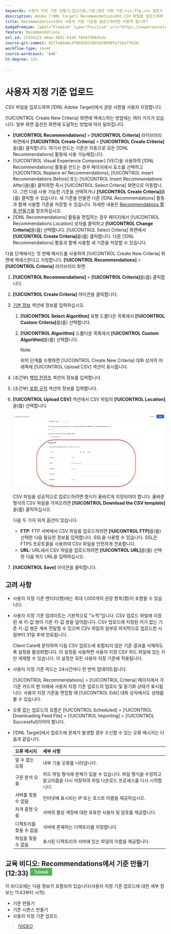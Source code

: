 ```yaml
---
keywords: 사용자 지정 기준 만들기;알고리즘;기준;권장 사항 기준;csv;ftp;csv 업로드
description: Adobe [!DNL Target] Recommendations에서 CSV 파일을 업로드하여 권장 사항을 사용자 지정하는 방법을 알아봅니다.
title: Recommendations에서 사용자 지정 기준을 업로드하려면 어떻게 합니까?
badgePremium: label="Premium" type="Positive" url="https://experienceleague.adobe.com/docs/target/using/introduction/intro.html?lang=ko#premium newtab=true" tooltip="Target Premium에 포함된 내용을 확인합니다."
feature: Recommendations
exl-id: 33434121-e0ae-4b82-b1dd-78b9738026cb
source-git-commit: 02ffe8da6cdf96039218656b9690fa719a77910c
workflow-type: tm+mt
source-wordcount: '646'
ht-degree: 32%

---
```


# 사용자 지정 기준 업로드

CSV 파일을 업로드하여 [!DNL Adobe Target]에서 권장 사항을 사용자 지정합니다.

[!UICONTROL Create New Criteria] 화면에 액세스하는 방법에는 여러 가지가 있습니다. 일부 화면 옵션은 화면에 도달하는 방법에 따라 달라집니다.

* **[!UICONTROL Recommendations]** > **[!UICONTROL Criteria]** 라이브러리 화면에서 **[!UICONTROL Create Criteria]** > **[!UICONTROL Create Criteria]**&#x200B;을(를) 클릭합니다. 여기서 만드는 기준은 자동으로 모든 [!DNL Recommendations] 활동에 사용 가능해집니다.
* [!UICONTROL Visual Experience Composer] (VEC)을 사용하여 [!DNL Recommendations] 활동을 만드는 경우 페이지에서 요소를 선택하고 [!UICONTROL Replace w/ Recommendations], [!UICONTROL Insert Recommendations Before] 또는 [!UICONTROL Insert Recommendations After]을(를) 클릭하면 즉시 [!UICONTROL Select Criteria] 화면으로 이동합니다. 그런 다음 사용 가능한 기준을 선택하거나 **[!UICONTROL Create Criteria]**&#x200B;을(를) 클릭할 수 있습니다. 새 기준을 만들면 다른 [!DNL Recommendations] 활동과 함께 사용할 기준을 저장할 수 있습니다. 자세한 내용은 [Recommendations 활동 만들기](/help/main/c-recommendations/t-create-recs-activity/create-recs-activity.md)를 참조하십시오.
* [!DNL Recommendations] 활동을 편집하는 경우 페이지에서 [!UICONTROL Recommendations Location] 상자를 클릭하고 **[!UICONTROL Change Criteria]**&#x200B;을(를) 선택합니다. [!UICONTROL Select Criteria] 화면에서 **[!UICONTROL Create Criteria]**&#x200B;을(를) 클릭합니다. 다른 [!DNL Recommendations] 활동과 함께 사용할 새 기준을 저장할 수 있습니다.

다음 단계에서는 첫 번째 메서드를 사용하여 [!UICONTROL Create New Criteria] 화면에 액세스한다고 가정합니다. **[!UICONTROL Recommendations]** > **[!UICONTROL Criteria]** 라이브러리 화면.

1. **[!UICONTROL Recommendations]** > **[!UICONTROL Criteria]**&#x200B;을(를) 클릭합니다.

1. **[!UICONTROL Create Criteria]** 아이콘을 클릭합니다.

1. [기본 정보](/help/main/c-recommendations/c-algorithms/create-new-algorithm.md#info) 섹션에 정보를 입력하십시오.

   1. **[!UICONTROL Select Algorithm]** 유형 드롭다운 목록에서 **[!UICONTROL Custom Criteria]**&#x200B;을(를) 선택합니다.

   1. **[!UICONTROL Algorithm]** 드롭다운 목록에서 **[!UICONTROL Custom Algorithm]**&#x200B;을(를) 선택합니다.

      >[!NOTE]
      >
      >위의 단계를 수행하면 [!UICONTROL Create New Criteria] 대화 상자의 아래쪽에 [!UICONTROL Upload CSV] 섹션이 표시됩니다.

1. (조건부) [백업 컨텐츠](/help/main/c-recommendations/c-algorithms/create-new-algorithm.md#content) 섹션의 정보를 입력합니다.

1. (조건부) [포함 규칙](/help/main/c-recommendations/c-algorithms/create-new-algorithm.md#inclusion) 섹션의 정보를 입력합니다.

1. **[!UICONTROL Upload CSV]** 섹션에서 CSV 파일의 **[!UICONTROL Location]**&#x200B;을(를) 선택합니다.

   ![CSV 섹션 업로드](assets/upload-csv.png)

   CSV 파일을 성공적으로 업로드하려면 형식이 올바르게 지정되어야 합니다. 올바른 형식의 CSV 파일을 가져오려면 **[!UICONTROL Download the CSV template]**&#x200B;을(를) 클릭하십시오.

   다음 두 가지 위치 옵션이 있습니다.

   * **FTP:** FTP 서버에서 CSV 파일을 업로드하려면 **[!UICONTROL FTP]**&#x200B;을(를) 선택한 다음 필요한 정보를 입력합니다. SSL을 사용할 수 있습니다. SSL은 FTPS 프로토콜을 사용하여 CSV 파일을 안전하게 전송합니다.
   * **URL:** URL에서 CSV 파일을 업로드하려면 **[!UICONTROL URL]**&#x200B;을(를) 선택한 다음 피드 URL을 입력하십시오.

1. **[!UICONTROL Save]** 아이콘을 클릭합니다.

## 고려 사항

* 사용자 지정 기준 엔티티(행)에는 최대 1,000개의 권장 항목(열)이 포함될 수 있습니다.

* 사용자 지정 기준 업데이트는 기본적으로 &quot;누적&quot;입니다. CSV 업로드 파일에 지정된 새 키-값 쌍이 기존 키-값 쌍을 덮어씁니다. CSV 업로드에 지정된 키가 없는 기존 키-값 쌍은 계속 전달할 수 있으며 CSV 파일의 일부로 마지막으로 업로드한 시점부터 31일 후에 만료됩니다.

  Client Care에 문의하여 다음 CSV 업로드에 포함되지 않은 기존 결과를 삭제하도록 설정을 활성화합니다. 이 설정을 사용하면 사용자 지정 CSV 피드 파일에 있는 키만 게재할 수 있습니다. 이 설정은 모든 사용자 지정 기준에 적용됩니다.

* 사용자 지정 기준 피드는 24시간마다 한 번씩 업데이트됩니다.

  [!UICONTROL Recommendations] > [!UICONTROL Criteria] 페이지에서 각 기준 카드의 맨 아래에 사용자 지정 기준 업로드의 업로드 및 동기화 상태가 표시됩니다. 사용자 지정 기준을 편집할 때 [!UICONTROL Edit] 대화 상자에서도 상태를 볼 수 있습니다.

* 오류 없는 업로드의 흐름은 [!UICONTROL Scheduled] > [!UICONTROL Downloading Feed File] > [!UICONTROL Importing] > [!UICONTROL Successful]이어야 합니다.

* [!DNL Target]에서 업로드에 문제가 발생할 경우 수신할 수 있는 오류 메시지는 다음과 같습니다.

  | 오류 메시지 | 세부 사항 |
  |--- |--- |
  | 알 수 없는 오류 | 내부 기술 오류를 나타냅니다. |
  | 구문 분석 오류 | 피드 파일 형식에 문제가 있을 수 있습니다. 파일 형식을 수정하고 알고리즘을 다시 저장하여 파일 다운로드 프로세스를 다시 시작합니다. |
  | 서버를 찾을 수 없음 | 인터넷에 표시되는 IP 또는 호스트 이름을 제공하십시오. |
  | 자격 증명 오류 | 서버의 활성 계정에 대한 유효한 사용자 및 암호를 제공합니다. |
  | 디렉토리를 찾을 수 없음 | 서버에 존재하는 디렉토리를 지정합니다. |
  | 파일을 찾을 수 없음 | 표시된 디렉토리의 서버에 있는 파일의 이름을 제공합니다. |

## 교육 비디오: Recommendations에서 기준 만들기(12:33) ![튜토리얼 배지](/help/main/assets/tutorial.png)

이 비디오에는 다음 정보가 포함되어 있습니다(사용자 지정 기준 업로드에 대한 세부 정보는 11:43부터 시작).

* 기준 만들기
* 기준 시퀀스 만들기
* 사용자 지정 기준 업로드

>[!VIDEO](https://video.tv.adobe.com/v/27694?quality=12)
